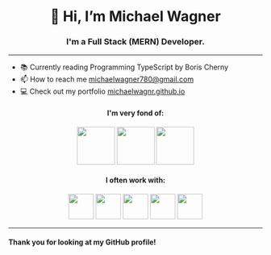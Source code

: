 <h1 align="center">👋 Hi, I’m Michael Wagner</h1>
<h3 align="center">I'm a Full Stack (MERN) Developer.</h3>
<hr/>

  - 📚 Currently reading Programming TypeScript by Boris Cherny
  - 📫 How to reach me <a href="mailto:michaelwagner780@gmail.com" target="blank">michaelwagner780@gmail.com</a></li>
  - 💻 Check out my portfolio [michaelwagnr.github.io](https://michaelwagnr.github.io)


<h4 align="center">I'm very fond of:</h4>

<div align="center">
<img width="75" src="https://cdn.jsdelivr.net/gh/devicons/devicon/icons/typescript/typescript-original.svg" /> 
<img width="75" src="https://cdn.jsdelivr.net/gh/devicons/devicon/icons/react/react-original.svg" />
<img width="75" src="https://cdn.jsdelivr.net/gh/devicons/devicon/icons/css3/css3-plain-wordmark.svg" />
</div>

<h4 align="center">I often work with:</h4>

<div align="center">
<img width="50" src="https://cdn.jsdelivr.net/gh/devicons/devicon/icons/javascript/javascript-original.svg" /> 
<img width="50" src="https://cdn.jsdelivr.net/gh/devicons/devicon/icons/figma/figma-original.svg" />
<img width="50" src="https://cdn.jsdelivr.net/gh/devicons/devicon/icons/git/git-original.svg" />
<img width="50" src="https://cdn.jsdelivr.net/gh/devicons/devicon/icons/mongodb/mongodb-plain-wordmark.svg" /> 
<img width="50" src="https://cdn.jsdelivr.net/gh/devicons/devicon/icons/nodejs/nodejs-plain-wordmark.svg" /> 
</div>

<hr/>

<h4>Thank you for looking at my GitHub profile!</h4>       

